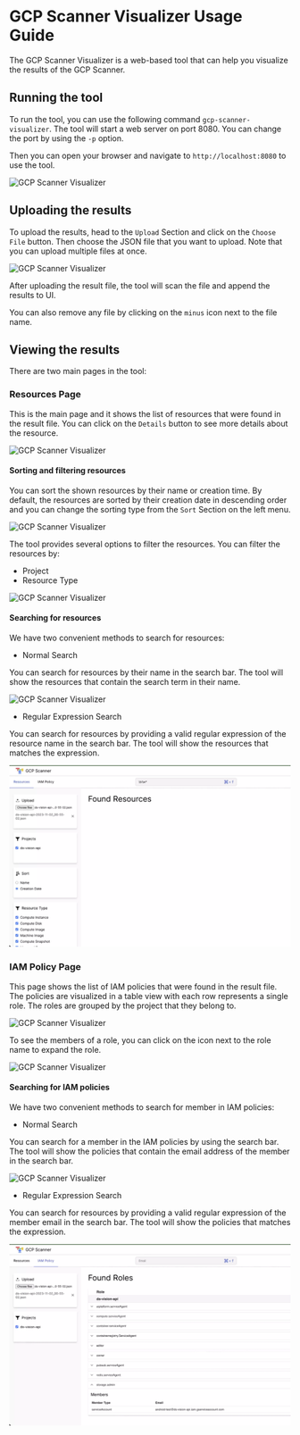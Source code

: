 # GCP Scanner Visualizer Usage Guide

The GCP Scanner Visualizer is a web-based tool that can help you visualize the results of the GCP Scanner.

## Running the tool

To run the tool, you can use the following command `gcp-scanner-visualizer`. The tool will start a web server on port 8080. You can change the port by using the `-p` option.

Then you can open your browser and navigate to `http://localhost:8080` to use the tool.

![GCP Scanner Visualizer](../../misc/visualization_tool_images/start_page.webp)

## Uploading the results

To upload the results, head to the `Upload` Section and click on the `Choose File` button. Then choose the JSON file that you want to upload. Note that you can upload multiple files at once.

![GCP Scanner Visualizer](../../misc/visualization_tool_images/upload.webp)

After uploading the result file, the tool will scan the file and append the results to UI.

You can also remove any file by clicking on the `minus` icon next to the file name.

## Viewing the results

There are two main pages in the tool:

### Resources Page

This is the main page and it shows the list of resources that were found in the result file. You can click on the `Details` button to see more details about the resource.

![GCP Scanner Visualizer](../../misc/visualization_tool_images/details.webp)

#### Sorting and filtering resources

You can sort the shown resources by their name or creation time. By default, the resources are sorted by their creation date in descending order and you can change the sorting type from the `Sort` Section on the left menu.

![GCP Scanner Visualizer](../../misc/visualization_tool_images/sort.webp)

The tool provides several options to filter the resources. You can filter the resources by:

- Project
- Resource Type

![GCP Scanner Visualizer](../../misc/visualization_tool_images/filter.webp)

#### Searching for resources

We have two convenient methods to search for resources:

- Normal Search

You can search for resources by their name in the search bar. The tool will show the resources that contain the search term in their name.

![GCP Scanner Visualizer](../../misc/visualization_tool_images/search_resources.webp)

- Regular Expression Search

You can search for resources by providing a valid regular expression of the resource name in the search bar. The tool will show the resources that matches the expression.

![GCP Scanner Visualizer](../../misc/visualization_tool_images/search_regex_resources.webp)

### IAM Policy Page

This page shows the list of IAM policies that were found in the result file. The policies are visualized in a table view with each row represents a single role. The roles are grouped by the project that they belong to.

![GCP Scanner Visualizer](../../misc/visualization_tool_images/iam_policies.webp)

To see the members of a role, you can click on the icon next to the role name to expand the role.

![GCP Scanner Visualizer](../../misc/visualization_tool_images/expand_role.webp)

#### Searching for IAM policies

We have two convenient methods to search for member in IAM policies:

- Normal Search

You can search for a member in the IAM policies by using the search bar. The tool will show the policies that contain the email address of the member in the search bar.

![GCP Scanner Visualizer](../../misc/visualization_tool_images/search_role.webp)

- Regular Expression Search

You can search for resources by providing a valid regular expression of the member email in the search bar. The tool will show the policies that matches the expression.

![GCP Scanner Visualizer](../../misc/visualization_tool_images/search_regex_role.webp)

